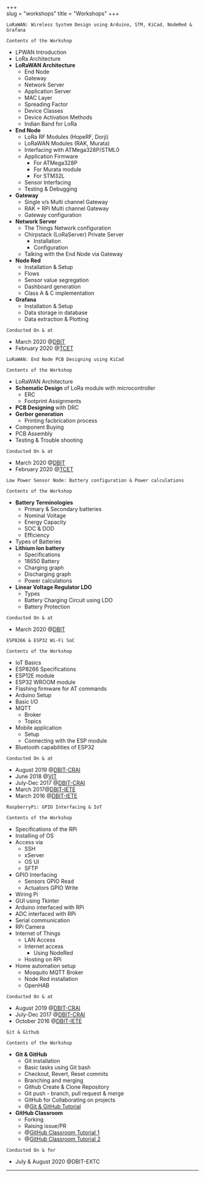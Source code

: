 +++   
slug = "workshops" 
title = "Workshops"
+++
 

```
LoRaWAN: Wireless System Design using Arduino, STM, KiCad, NodeRed & Grafana
```

`Contents of the Workshop`

- LPWAN Introduction
- LoRa Architecture
- **LoRaWAN Architecture**
  - End Node
  - Gateway
  - Network Server
  - Application Server
  - MAC Layer
  - Spreading Factor
  - Device Classes
  - Device Activation Methods
  - Indian Band for LoRa
- **End Node**
  - LoRa RF Modules (HopeRF, Dorji)
  - LoRaWAN Modules (RAK, Murata)
  - Interfacing with ATMega328P/STML0
  - Application Firmware
    - For ATMega328P
    - For Murata module
    - For STM32L
  - Sensor Interfacing
  - Testing & Debugging
- **Gateway**
  - Single v/s Multi channel Gateway
  - RAK + RPi Multi channel Gateway
  - Gateway configuration
- **Network Server**
  - The Things Network configuration
  - Chirpstack (LoRaServer) Private Server
    - Installation
    - Configuration
  - Talking with the End Node via Gateway
- **Node Red**
  - Installation & Setup
  - Flows
  - Sensor value segregation
  - Dashboard generation
  - Class A & C implementation
- **Grafana**
  - Installation & Setup
  - Data storage in database
  - Data extraction & Plotting

`Conducted On & at`

- March 2020 @[DBIT](https://www.dbit.in)
- February 2020 @[TCET](https://www.tcetmumbai.in)

```
LoRaWAN: End Node PCB Designing using KiCad
```

`Contents of the Workshop`

- LoRaWAN Architecture
- **Schematic Design** of LoRa module with microcontroller
  - ERC
  - Footprint Assignments
- **PCB Designing** with DRC
- **Gerber generation**
  - Printing facbrication process
- Component Buying
- PCB Assembly
- Testing & Trouble shooting

`Conducted On & at`

- March 2020 @[DBIT](https://www.dbit.in)
- February 2020 @[TCET](https://www.tcetmumbai.in)

```
Low Power Sensor Node: Battery configuration & Power calculations
```

`Contents of the Workshop`

- **Battery Terminologies**
  - Primary & Secondary batteries
  - Nominal Voltage
  - Energy Capacity
  - SOC & DOD
  - Efficiency
- Types of Batteries
- **Lithium Ion battery**
  - Specifications
  - 18650 Battery
  - Charging graph
  - Discharging graph
  - Power calculations
- **Linear Voltage Regulator LDO**
  - Types
  - Battery Charging Circuit using LDO
  - Battery Protection

`Conducted On & at`

- March 2020 @[DBIT](https://www.dbit.in)

```
ESP8266 & ESP32 Wi-Fi SoC
```

`Contents of the Workshop`

- IoT Basics
- ESP8266 Specifications
- ESP12E module
- ESP32 WROOM module
- Flashing firmware for AT commands
- Arduino Setup
- Basic I/O
- MQTT
  - Broker
  - Topics
- Mobile application
  - Setup
  - Connecting with the ESP module
- Bluetooth capabilities of ESP32

`Conducted On & at`

- August 2019 @[DBIT-CRAI](https://www.dbit.in)
- June 2018 @[VIT](vit.ac.in)
- July-Dec 2017 @[DBIT-CRAI](https://www.dbit.in)
- March 2017@[DBIT-IETE](http://iete.dbit.in/)
- March 2016 @[DBIT-IETE](http://iete.dbit.in/)

```
RaspberryPi: GPIO Interfacing & IoT
```

`Contents of the Workshop`

- Specifications of the RPi
- Installing of OS
- Access via
  - SSH
  - xServer
  - OS UI
  - SFTP
- GPIO Interfacing
  - Sensors GPIO Read
  - Actuators GPIO Write
- Wiring Pi
- GUI using Tkinter
- Arduino interfaced with RPi
- ADC interfaced with RPi
- Serial communication
- RPi Camera
- Internet of Things
  - LAN Access
  - Internet access
    - Using NodeRed
  - Hosting on RPi
- Home automation setup
  - Mosquito MQTT Broker
  - Node Red installation
  - OpenHAB

`Conducted On & at`

- August 2019 @[DBIT-CRAI](https://www.dbit.in)
- July-Dec 2017 @[DBIT-CRAI](https://www.dbit.in)
- October 2016 @[DBIT-IETE](http://iete.dbit.in/)

```
Git & Github
```

`Contents of the Workshop`

- **Git & GitHub**
  - Git installation
  - Basic tasks using Git bash
  - Checkout, Revert, Reset commits
  - Branching and merging
  - Github Create & Clone Repository
  - Git push - branch, pull request & merge
  - GitHub for Collaborating on projects
  - @[Git & GitHub Tutorial](https://www.youtube.com/watch?v=Tv8R8d2kklo)
- **GitHub Classroom**
  - Forking
  - Raising issue/PR
  - @[GitHub Classroom Tutorial 1](https://www.youtube.com/watch?v=JXNQANzyGmw)
  - @[GitHub Classroom Tutorial 2](https://www.youtube.com/watch?v=xDwKHWSYez0)

`Conducted On & for`

- July & August 2020 @DBIT-EXTC
---
